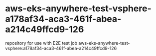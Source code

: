 # aws-eks-anywhere-test-vsphere-a178af34-aca3-461f-abea-a214c49ffcd9-126
repository for use with E2E test job aws-eks-anywhere-test-vsphere:a178af34-aca3-461f-abea-a214c49ffcd9-126

